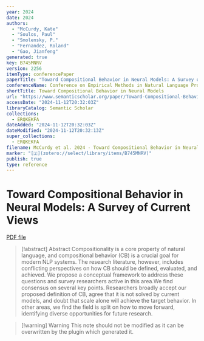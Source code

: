 ```yaml
---
year: 2024
date: 2024
authors:
  - "McCurdy, Kate"
  - "Soulos, Paul"
  - "Smolensky, P."
  - "Fernandez, Roland"
  - "Gao, Jianfeng"
generated: true
key: B745MNRV
version: 2256
itemType: conferencePaper
paperTitle: "Toward Compositional Behavior in Neural Models: A Survey of Current Views"
conferenceName: Conference on Empirical Methods in Natural Language Processing
shortTitle: Toward Compositional Behavior in Neural Models
url: "https://www.semanticscholar.org/paper/Toward-Compositional-Behavior-in-Neural-Models%3A-A-McCurdy-Soulos/756ca2f52abf526d226507c9bbbf9417662c5fb1"
accessDate: "2024-11-12T20:32:03Z"
libraryCatalog: Semantic Scholar
collections:
  - ERQKEKFA
dateAdded: "2024-11-12T20:32:03Z"
dateModified: "2024-11-12T20:32:13Z"
super_collections:
  - ERQKEKFA
filename: McCurdy et al. 2024 - Toward Compositional Behavior in Neural Models A Survey of Current Views.pdf
marker: "[🇿](zotero://select/library/items/B745MNRV)"
publish: true
type: reference
---
```

# Toward Compositional Behavior in Neural Models: A Survey of Current Views

[PDF file](/Papers/PDFs/McCurdy%20et%20al.%202024%20-%20Toward%20Compositional%20Behavior%20in%20Neural%20Models%20A%20Survey%20of%20Current%20Views.pdf)

> [!abstract] Abstract
> Compositionality is a core property of natural language, and compositional behavior (CB) is a crucial goal for modern NLP systems. The research literature, however, includes conflicting perspectives on how CB should be defined, evaluated, and achieved. We propose a conceptual framework to address these questions and survey researchers active in this area.We find consensus on several key points. Researchers broadly accept our proposed definition of CB, agree that it is not solved by current models, and doubt that scale alone will achieve the target behavior. In other areas, we find the field is split on how to move forward, identifying diverse opportunities for future research.

>[!warning] Warning
> This note should not be modified as it can be overwritten by the plugin which generated it.

